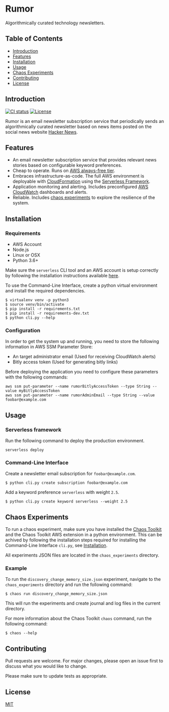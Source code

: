 # Rumor
Algorithmically curated technology newsletters.

## Table of Contents
- [Introduction](#introduction)
- [Features](#features)
- [Installation](#installation)
- [Usage](#usage)
- [Chaos Experiments](#chaos-experiments)
- [Contributing](#contributing)
- [License](#license)

## Introduction
[![CI status](https://travis-ci.com/SudoQ/rumor.svg?branch=master)](https://travis-ci.com/SudoQ/rumor)
[![License](https://img.shields.io/badge/license-MIT-blue.svg)](https://opensource.org/licenses/MIT)

Rumor is an email newsletter subscription service that periodically sends an algorithmically curated newsletter based on news items posted on the social news website [Hacker News](https://news.ycombinator.com/).

## Features
* An email newsletter subscription service that provides relevant news stories based on configurable keyword preferences.
* Cheap to operate. Runs on [AWS always-free tier](https://aws.amazon.com/free/?awsf.Free%20Tier%20Types=categories%23alwaysfree).
* Embraces infrastructure-as-code. The full AWS environment is deployable with [CloudFormation](https://aws.amazon.com/cloudformation/) using the [Serverless Framework](https://serverless.com/).
* Application monitoring and alerting. Includes preconfigured [AWS CloudWatch](https://aws.amazon.com/cloudwatch/) dashboards and alerts.
* Reliable. Includes [chaos experiments](https://principlesofchaos.org/) to explore the resilience of the system.

## Installation

### Requirements
* AWS Account
* Node.js
* Linux or OSX
* Python 3.6+

Make sure the `serverless` CLI tool and an AWS account is setup correctly by following the installation instructions available [here](https://serverless.com/framework/docs/providers/aws/guide/installation/).

To use the Command-Line Interface, create a python virtual environment and install the required dependencies.
```
$ virtualenv venv -p python3
$ source venv/bin/activate
$ pip install -r requirements.txt
$ pip install -r requirements-dev.txt
$ python cli.py --help
```

### Configuration
In order to get the system up and running, you need to store the following information in AWS SSM Parameter Store:
- An target administrator email (Used for receiving CloudWatch alerts)
- Bitly access token (Used for generating bitly links)

Before deploying the application you need to configure these parameters with the following commands:
```
aws ssm put-parameter --name rumorBitlyAccessToken --type String --value myBitlyAccessToken
aws ssm put-parameter --name rumorAdminEmail --type String --value foobar@example.com
```

## Usage
### Serverless framework
Run the following command to deploy the production environment.
```
serverless deploy
```

### Command-Line Interface

Create a newsletter email subscription for `foobar@example.com`.
```
$ python cli.py create subscription foobar@example.com
```

Add a keyword preference `serverless` with weight `2.5`.
```
$ python cli.py create keyword serverless --weight 2.5
```

## Chaos Experiments

To run a chaos experiment, make sure you have installed the [Chaos Toolkit](https://chaostoolkit.org/) and the Chaos Toolkit AWS extension in a python environment. This can be achived by following the installation steps required for installing the Command-Line Interface `cli.py`, see [Installation](#installation).

All experiments JSON files are located in the `chaos_experiments` directory.

### Example
To run the `discovery_change_memory_size.json` experiment, navigate to the `chaos_experiments` directory and run the following command:

```
$ chaos run discovery_change_memory_size.json
```

This will run the experiments and create journal and log files in the current directory.

For more information about the Chaos Toolkit `chaos` command, run the following command:

```
$ chaos --help
```

## Contributing
Pull requests are welcome. For major changes, please open an issue first to discuss what you would like to change.

Please make sure to update tests as appropriate.

## License
[MIT](https://choosealicense.com/licenses/mit/)
